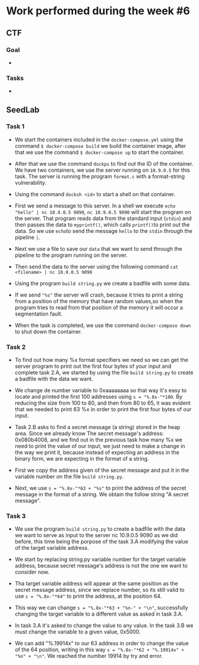 # Work performed during the week #6

## CTF

### Goal
- 

### Tasks
- 


## SeedLab

### Task 1

- We start the containers included in the ``docker-compose.yml`` using the command ``$ docker-compose build`` we build the container image, after that we use the command ``$ docker-compose up`` to start the container.

- After that we use the command ``dockps`` to  find out the ID of the container. We have two containers, we use the server running on ``10.9.0.5`` for this task. The server is running the program ``format.c`` with a format-string vulnerability. 

- Using the command ``docksh <id>`` to start a shell on that container.

- First we send a message to this server. In a shell we execute ``echo "hello" | nc 10.9.0.5 9090``, ``nc 10.9.0.5 9090`` will start the program on the server. That program reads data from the standard input (``stdin``) and then passes the data to ``myprintf()``, which calls ``printf()``to print out the data. So we use ``echo``to send the message ``hello`` to the ``stdin`` through the pipeline ``|``.

- Next we use a file to save our ``data`` that we want to send through the pipeline to the program running on the server. 

- Then send the data to the server using the following command `` cat <filename> | nc 10.9.0.5 9090 `` 

- Using the program ``build string.py`` we create a badfile with some data. 

- If we send ``"%s"`` the server will crash, because it tries to print a string from a position of the memory that have random values,so when the program tries to read from that position of the memory it will occur a segmentation fault.

- When the task is completed, we use the command ``docker-compose down`` to shut down the container.

### Task 2

- To find out how many %x format specifiers we need so we can get the server program to print out the first four bytes of your input and complete task 2.A, we started by using the file ``build string.py`` to create a badfile with the data we want.

- We change de number variable to 0xaaaaaaaa so that way it's easy to locate and printed the first 100 addresses using ``s = "%.8x-"*100``. By reducing the size from 100 to 80, and then from 80 to 65, it was evident that we needed to print 63 %x in order to print the first four bytes of our input. 

- Task 2.B asks to find a secret message (a string) stored in the heap area. Since we already know The secret message's address:  0x080b4008, and we find out in the previous task how many %x we need to print the value of our input, we just need to make a change in the way we print it, because instead of expecting an address in the binary form, we are expecting in the format of a string.

- First we copy the address given of the secret message and put it in the variable number on the file ``build string.py``.

- Next, we use `` s = "%.8x-"*63 + "%s" `` to print the address of the secret message in the format of a string. We obtain the follow string "A secret message".

### Task 3

- We use the program ``build string.py`` to create a badfile with the data we want to serve as input to the server nc 10.9.0.5 9090 as we did before, this time being the porpose of the task 3.A modifying the value of the target variable address.

- We start by replacing string.py variable number for the target variable address, because secret message's address is not the one we want to consider now.

- Tha target variable address will appear at the same position as the secret message address, since we replace number, so its still valid to use ``s = "%.8x-"*64"`` to print the address, at the position 64.

- This way we can change ``s = "%.8x-"*63 + "%n-" + "\n"``, successfully changing the target variable to a different value as asked in task 3.A. 

- In task 3.A it's asked to change the value to any value. In the task 3.B we must change the variable to a given value, 0x5000.

- We can add "%.19914x" to our 63 address in order to change the value of the 64 position, writing in this way ``s = "%.8x-"*62 + "%.19914x" + "%n" + "\n"``. We reached the number 19914 by try and error.

